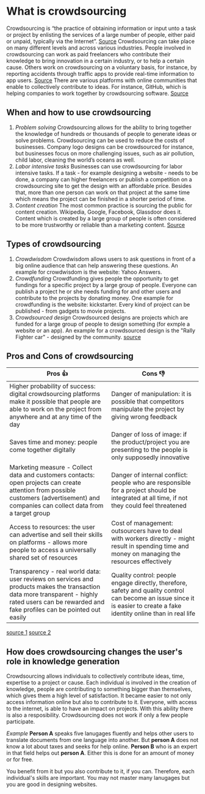 # What is crowdsourcing #

Crowdsourcing is “the practice of obtaining information or input unto a task or project by enlisting the services of a large number of people, either paid or unpaid, typically via the Internet”. [Source](https://www.google.com/search?source=hp&ei=4PHeWuaGGMziU83DscgP&q=crowdsourcing+definition&oq=crowd&gs_l=psy-ab.3.0.35i39k1j0i203k1l9.1321.3977.0.6244.6.5.0.0.0.0.276.488.2-2.2.0....0...1c.1.64.psy-ab..4.2.485.0..0.0.vEEJdEr2hzM)
Crowdsourcing can take place on many different levels and across various industries. People involved in crowdsourcing can work as paid freelancers who contribute their knowledge to bring innovation in a certain industry, or to help a certain cause. Others work on crowdsourcing on a voluntary basis, for instance, by reporting accidents through traffic apps to provide real-time information to app users. [Source](https://www.investopedia.com/terms/c/crowdsourcing.asp)
There are various platforms with online communities that enable to collectively contribute to ideas. For instance, GitHub, which is helping companies to work together by crowdsourcing software. [Source](https://www.entrepreneur.com/article/226707)



## When and how to use crowdsourcing ##

1.	*Problem solving*
Crowdsourcing allows for the ability to bring together the knowledge of hundreds or thousands of people to generate ideas or solve problems. Crowdsourcing can be used to reduce the costs of businesses. Company logo designs can be crowdsourced for instance, but businesses focus on more challenging issues, such as air pollution, child labor, cleaning the world’s oceans as well.
2.	*Labor intensive tasks*
Businesses can use crowdsourcing for labor intensive tasks. If a task - for example designing a website - needs to be done, a company can higher freelancers or publish a competition on a crowdsourcing site to get the design with an affordable price. Besides that, more than one person can work on that project at the same time which means the project can be finished in a shorter period of time. 
3.	*Content creation*
The most common practice is sourcing the public for content creation. Wikipedia, Google, Facebook, Glassdoor does it. Content which is created by a large group of people is often considered to be more trustworthy or reliable than a marketing content. [Source](https://www.entrepreneur.com/article/253959)

## Types of crowdsourcing ##

1. *Crowdwisdom*
Crowdwisdom allows users to ask questions in front of a big online audience that can help answering these questions. An example for crowdwisdom is the website: Yahoo Answers.
2. *Crowdfunding*
Crowdfunding gives people the opportunity to get fundings for a specific project by a large group of people. Everyone can publish a project he or she needs funding for and other users and contribute to the projects by donating money. One example for crowdfunding is the website: kickstarter. Every kind of project can be published - from gadgets to movie projects.
3. *Crowdsourced design*
Crowdsourced designs are projects which are funded for a large group of people to design something (for exmple a website or an app). An example for a crowdsourced design is the "Rally Fighter car" - designed by the community.
[source](https://www.hongkiat.com/blog/what-is-crowdsourcing/)

## Pros and Cons of crowdsourcing ##

Pros :+1: | Cons :-1:
----------|----------
Higher probability of success: digital crowdsourcing platforms make it possible that people are able to work on the project from anywhere and at any time of the day | Danger of manipulation: it is possible that competitors manipulate the project by giving wrong feedback 
Saves time and money: people come together digitally | Danger of loss of image: if the product/project you are presenting to the people is only supposedly innovative
Marketing measure - Collect data and customers contacts: open projects can create attention from possible customers (advertisement) and companies can collect data from a target group | Danger of internal conflict: people who are responsible for a project should be integrated at all time, if not they could feel threatened
Access to resources: the user can advertise and sell their skills on platforms - allows more people to access a universally shared set of resources | Cost of management: outsourcers have to deal with workers directly - might result in spending time and money on managing the resources effectively
Transparency - real world data: user reviews on services and products makes the transaction data more transparent - highly rated users can be rewarded and fake profiles can be pointed out easily | Quality control: people engage directly, therefore, safety and quality control can become an issue since it is easier to create a fake identity online than in real life

[source 1](https://www.ispo.com/en/markets/id_79709436/crowdsourcing-pros-and-cons-and-how-you-can-profit-from-it.html)
[source 2](https://www.theaustralian.com.au/business/business-spectator/the-pros-and-cons-of-crowdsourcing/news-story/9ec9c88a62137d0e425bdfecb2c623ff)

## How does crowdsourcing changes the user's role in knowledge generation ##

Crowdsourcing allows individuals to collectively contribute ideas, time, expertise to a project or cause. Each individual is involved in the creation of knowledge, people are contributing to something bigger than themselves, which gives them a high level of satisfaction. It became easier to not only access information online but also to contribute to it. Everyone, with access to the internet, is able to have an impact on projects. With this ability there is also a resposibility. Crowdsourcing does not work if only a few people participate. 

*Example* **Person A** speaks five lanugages fluently and helps other users to translate documents from one language into another. But **person A** does not know a lot about taxes and seeks for help online. **Person B** who is an expert in that field helps out **person A**. Either this is done for an amount of money or for free.

You benefit from it but you also contribute to it, if you can. Therefore, each individual's skills are important. You may not master many lanugages but you are good in designing websites. 
